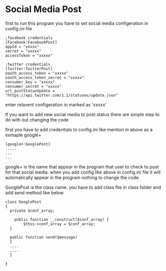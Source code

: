 # Social Media Post 


first to run this program you have to set social media configeration in config.ini file
```
;facebook credentials
[Facebook:FacebookPost]
appId = "xxxxx"
secret = "xxxxx"
accessToken = "xxxxx"

;twitter credentials
[Twitter:TwitterPost]
oauth_access_token = "xxxxx"
oauth_access_token_secret = "xxxxx"
consumer_key = "xxxxx"
consumer_secret = "xxxxx"
url_postStatusUpdate = "https://api.twitter.com/1.1/statuses/update.json"

```
enter relavent configeration in marked as 'xxxxx'

If you want to add new social media to post status there are simple step to do with out changing the code

first you have to add credentials to config.ini like mention in above
as a exmaple google+

```
[google+:GooglePost]
.....
...
...
```
google+ is the name that appear in the program that user to check to post for that social media.
when you add config like above in config.ini file it will automatically appear in the program nothing to change the code.

GooglePost is the class name.
you have to add class file in class folder and add send method like below

```
class GooglePost
{
  private $conf_array;
	
	public function __construct($conf_array) {
        $this->conf_array = $conf_array;
  }
  
  public function send($message)
  {
  ....
  ....
  }
  
}
```
